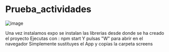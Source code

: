 # Prueba_actividades

![image](https://user-images.githubusercontent.com/64792002/156030757-38ccdc02-3e8f-4f85-b41f-8d8f321315a3.png)

Una vez instalamos expo se instalan las librerias desde donde se ha creado el proyecto 
Ejecutas con : npm start
Y pulsas "W" para abrir en el navegador
Simplemente sustituyes el App y copias la carpeta screens
